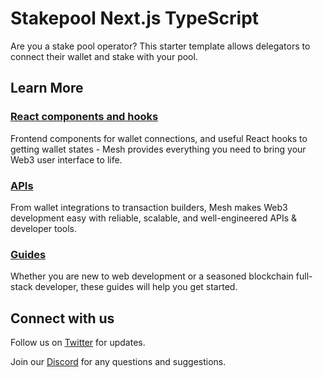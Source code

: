 # Stakepool Next.js TypeScript

Are you a stake pool operator? This starter template allows delegators to connect their wallet and stake with your pool.

## Learn More

### [React components and hooks](https://mesh.martify.io/react)

Frontend components for wallet connections, and useful React hooks to getting wallet states - Mesh provides everything you need to bring your Web3 user interface to life.

### [APIs](https://mesh.martify.io/apis)

From wallet integrations to transaction builders, Mesh makes Web3 development easy with reliable, scalable, and well-engineered APIs & developer tools.

### [Guides](https://mesh.martify.io/guides)

Whether you are new to web development or a seasoned blockchain full-stack developer, these guides will help you get started.

## Connect with us

Follow us on [Twitter](https://twitter.com/meshsdk) for updates.

Join our [Discord](https://discord.gg/Z6AH9dahdH) for any questions and suggestions.
